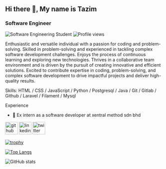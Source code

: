 ## Hi there 👋, My name is Tazim
### Software Engineer 
![Software Engineering  Student](https://arturssmirnovs.github.io/github-profile-readme-generator/images/banner.png)
![Profile views](https://komarev.com/ghpvc/?username=harun181&color=red)

Enthusiastic and versatile individual with a passion for coding and problem-solving. Skilled in problem-solving and experienced in tackling complex software development challenges. Enjoys the process of continuous learning and exploring new technologies. Thrives in a collaborative team environment and is driven by the pursuit of creating innovative and efficient solutions. Excited to contribute expertise in coding, problem-solving, and complex software development to drive impactful projects and deliver high-quality results.

Skills: HTML / CSS / JavaScript / Python / Postgresql / Java / Git / Gitlab / Github / Laravel / Filament / Mysql

Experience
- 🔭 Ex intern as a software developer at xentral method sdn bhd

[<img src='https://cdn.jsdelivr.net/npm/simple-icons@3.0.1/icons/github.svg' alt='github' height='40'>](https://github.com/Taziim)  [<img src='https://cdn.jsdelivr.net/npm/simple-icons@3.0.1/icons/linkedin.svg' alt='linkedin' height='40'>](https://www.linkedin.com/in/TariqulislamTazim/)  [<img src='https://cdn.jsdelivr.net/npm/simple-icons@3.0.1/icons/twitter.svg' alt='twitter' height='40'>](https://twitter.com/__Codim__)  

[![trophy](https://github-profile-trophy.vercel.app/?username=Taziim)](https://github.com/ryo-ma/github-profile-trophy)

[![Top Langs](https://github-readme-stats.vercel.app/api/top-langs/?username=Taziim)](https://github.com/anuraghazra/github-readme-stats)

![GitHub stats](https://github-readme-stats.vercel.app/api?username=Taziim&show_icons=true)  


